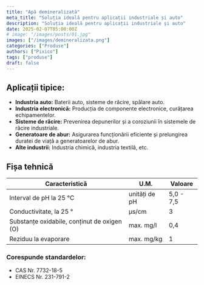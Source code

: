 ```yaml
---
title: "Apă demineralizată"
meta_title: "Soluția ideală pentru aplicații industriale și auto"
description: "Soluția ideală pentru aplicații industriale și auto"
date: 2025-02-07T05:00:00Z
# image: "/images/posts/01.jpg"
images: ["/images/demineralizata.png"]
categories: ["Produse"]
authors: ["Pixico"]
tags: ["produse"]
draft: false
---
```




## Aplicații tipice:

- **Industria auto:** Baterii auto, sisteme de răcire, spălare auto.
- **Industria electronică:** Producția de componente electronice, curățarea echipamentelor.
- **Sisteme de răcire:** Prevenirea depunerilor și a coroziunii în sistemele de răcire industriale.
- **Generatoare de abur:** Asigurarea funcționării eficiente și prelungirea duratei de viață a generatoarelor de abur.
- **Alte industrii:** Industria chimică, industria textilă, etc.


## Fișa tehnică

| Caracteristică                              | U.M.   | Valoare     |
| ------------------------------------------- | ------ | ----------- |
| Interval de pH la 25 °C                     | unități de pH | 5,0 - 7,5 |
| Conductivitate, la 25 °                     | µs/cm  | 3           |
| Substanțe oxidabile, conținut de oxigen (O) | max. mg/l | 0,4       |
| Reziduu la evaporare                        | max. mg/kg | 1         |

### Corespunde standardelor:
- CAS Nr. 7732-18-5
- EINECS Nr. 231-791-2
